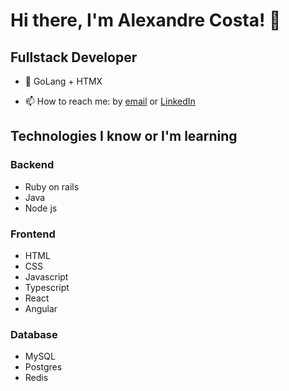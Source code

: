 <h1>Hi there, I'm Alexandre Costa! 👋</h1>

<h2>Fullstack Developer</h2>
<!--
**Gkobs/Gkobs** is a ✨ _special_ ✨ repository because its `README.md` (this file) appears on your GitHub profile.

Here are some ideas to get you started:

<!-- - 🔭 I’m currently working ... -->
- 🌱 GoLang + HTMX
<!-- - 👯 I’m looking to collaborate on ... 
- 🤔 I’m looking for help with ... 
- 💬 Ask me about ... -->
- 📫 How to reach me: by <a href="mailto: alex.costa90@gmail.com">email</a> or <a href="https://www.linkedin.com/in/alex-c-costa/">LinkedIn</a>
<!-- - 😄 Pronouns: ... -->

<h2>Technologies I know or I'm learning</h2>

<h3>Backend</h3>

- Ruby on rails
- Java
- Node js

<h3>Frontend</h3>

- HTML
- CSS
- Javascript
- Typescript
- React
- Angular

<h3>Database</h3>

- MySQL
- Postgres
- Redis
